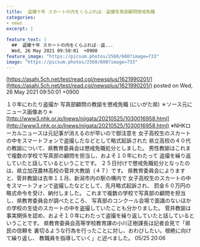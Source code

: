```yaml
---
title:  盗撮十年 スカートの内をくらぶれば‥盗撮写真部顧問懲戒免職 
categories:
- news
excerpt: |
  
feature_text: |
  ##  盗撮十年 スカートの内をくらぶれば‥盗...
  Wed, 26 May 2021 09:50:01  +0900
feature_image: "https://picsum.photos/2560/600?image=733"
image: "https://picsum.photos/2560/600?image=733"
---
```


[https://asahi.5ch.net/test/read.cgi/newsplus/1621990201/](https://asahi.5ch.net/test/read.cgi/newsplus/1621990201/)
posted on Wed, 26 May 2021 09:50:01  +0900

<!--more-->

１０年にわたり盗撮か 写真部顧問の教諭を懲戒免職 (にいがた県) ＊ソース元にニュース画像あり＊ [http://www3.nhk.or.jp/lnews/niigata/20210525/1030016958.html](http://www3.nhk.or.jp/lnews/niigata/20210525/1030016958.html) ※NHKローカルニュースは元記事が消えるのが早いので御注意を 女子高校生のスカートの中をスマートフォンで盗撮したなどとして略式起訴された 県立高校の４０代の教諭について、県教育委員会は懲戒免職処分としました。 男性教諭はこれまで複数の学校で写真部の顧問を担当し、およそ１０年にわたって 盗撮を繰り返していたと話しているということです。 ２５日付けで懲戒免職処分となったのは、県立加茂農林高校の菅井大教諭（４７）です。 県教育委員会によりますと、菅井教諭は去年１１月、新潟市内の駅の構内で 女子高校生のスカートの中をスマートフォンで盗撮したなどとして、先月略式起訴され、 罰金６０万円の略式命令を受け、納付しました。 これまで複数の学校で写真部の顧問を担当し、県教育委員会が調べたところ、 写真部のコンクール会場で面識のないほかの学校の生徒のスカートの中を盗撮していたことも分かりました。 菅井教諭は事実関係を認め、およそ１０年にわたって盗撮を繰り返していたと話しているということです。 県教育委員会高等学校教育課の小川正樹課長は記者会見で「県民の信頼を 裏切るような行為を行ったことに対し、おわびしたい。根絶に向けて繰り返し、 教職員を指導していく」と述べました。 05/25 20:06
